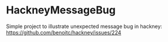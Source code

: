 HackneyMessageBug
=================

Simple project to illustrate unexpected message bug in hackney:
https://github.com/benoitc/hackney/issues/224

